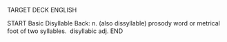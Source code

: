 TARGET DECK
ENGLISH

START
Basic
Disyllable
Back: n. (also dissyllable) prosody word or metrical foot of two syllables.  disyllabic adj.
END
